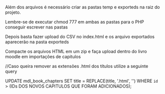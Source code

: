 Além dos arquivos é necessário criar as pastas temp e exporteds na raiz do projeto.

Lembre-se de executar chmod 777 em ambas as pastas para o PHP conseguir escrever nas pastas

Depois basta fazer upload do CSV no index.html e os arquivo exportados aparecerão na pasta exporteds

Compacte os arquivos HTML em um zip e faça upload dentro do livro moodle em importações de capitulos

//Caso queira remover as extensões .html dos títulos utilize a seguinte query

UPDATE mdl_book_chapters SET title = REPLACE(title, '.html', '') WHERE `id` > (IDs DOS NOVOS CAPITULOS QUE FORAM ADICIONADOS); 
